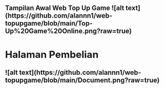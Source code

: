 <h2><b>Tampilan Awal Web Top Up Game
![alt text](https://github.com/alannn1/web-topupgame/blob/main/Top-Up%20Game%20Online.png?raw=true)
<h2><b>Halaman Pembelian</b></h2>
![alt text](https://github.com/alannn1/web-topupgame/blob/main/Document.png?raw=true)

